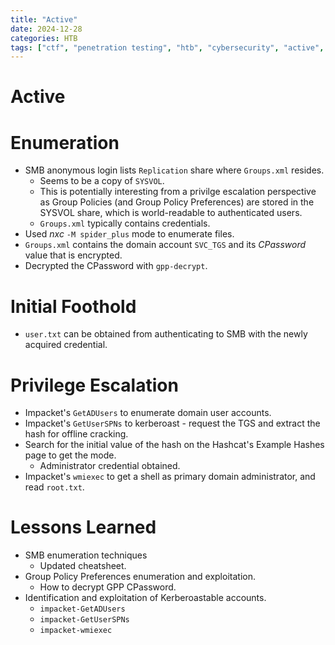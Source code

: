 ```yaml
---
title: "Active"
date: 2024-12-28
categories: HTB
tags: ["ctf", "penetration testing", "htb", "cybersecurity", "active", "htb writeup", "htb walkthrough", "hackthebox", "writeup"]
---
```


# Active

# Enumeration
- SMB anonymous login lists `Replication` share where `Groups.xml` resides. 
	- Seems to be a copy of `SYSVOL`. 
	- This is potentially interesting from a privilge escalation perspective as Group Policies (and Group Policy Preferences) are stored in the SYSVOL share, which is world-readable to authenticated users.
	- `Groups.xml` typically contains credentials.
- Used _nxc_ `-M spider_plus` mode to enumerate files. 
- `Groups.xml` contains the domain account `SVC_TGS` and its _CPassword_ value that is encrypted.
- Decrypted the CPassword with `gpp-decrypt`.

# Initial Foothold
- `user.txt` can be obtained from authenticating to SMB with the newly acquired credential.
# Privilege Escalation 
- Impacket's `GetADUsers` to enumerate domain user accounts. 
- Impacket's `GetUserSPNs` to kerberoast - request the TGS and extract the hash for offline cracking. 
- Search for the initial value of the hash on the Hashcat's Example Hashes page to get the mode. 
	- Administrator credential obtained.
- Impacket's `wmiexec` to get a shell as primary domain administrator, and read `root.txt`.

# Lessons Learned
- SMB enumeration techniques
	- Updated cheatsheet. 
- Group Policy Preferences enumeration and exploitation.
	- How to decrypt GPP CPassword.
- Identification and exploitation of Kerberoastable accounts.
	- `impacket-GetADUsers`
	- `impacket-GetUserSPNs`
	- `impacket-wmiexec`
